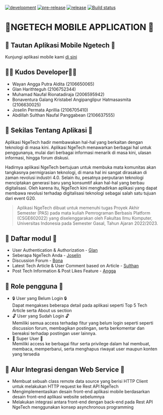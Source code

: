
[![development](https://github.com/ngetech/ngetech-mobile/actions/workflows/development.yml/badge.svg)](https://github.com/ngetech/ngetech-mobile/actions/workflows/development.yml)
[![pre-release](https://github.com/ngetech/ngetech-mobile/actions/workflows/pre-release.yml/badge.svg)](https://github.com/ngetech/ngetech-mobile/actions/workflows/pre-release.yml)
[![release](https://github.com/ngetech/ngetech-mobile/actions/workflows/release.yml/badge.svg)](https://github.com/ngetech/ngetech-mobile/actions/workflows/release.yml)
[![Build status](https://build.appcenter.ms/v0.1/apps/0ac9aca0-7b48-4495-8ce2-d3b4eec6c9ab/branches/main/badge)](https://appcenter.ms)

# 📱NGETECH MOBILE APPLICATION 📱

## 🚀 Tautan Aplikasi Mobile Ngetech  🚀
Kunjungi aplikasi mobile kami [di sini](https://install.appcenter.ms/orgs/c12-pbp-2021-2022/apps/ngetech/distribution_groups/public)

## 👨‍💻 Kudos Developer👩‍💻
- Wayan Angga Putra Aldita (2106650065)
- Glan Harithteguh (2106752344)
- Muhamad Naufal Rionatadiraja (2006595942)
- Bonaventura Galang Kristabel Angipanglipur Hatmasasmita (2106630025)
- Joselin Permata Aprillia (2106705410)
- Abdillah Sulthan Naufal Panggabean (2106637555)

## 📰 Sekilas Tentang Aplikasi 📰
Aplikasi NgeTech hadir membawakan hal-hal yang berkaitan dengan teknologi di masa kini. Aplikasi NgeTech menawarkan berbagai hal untuk penggunanya, mulai dari berbagai informasi menarik di masa kini, ulasan informasi, hingga forum diskusi.

Hadirnya aplikasi NgeTech bertujuan untuk membuka mata komunitas akan tangkasnya permigrasian teknologi, di mana hal ini sangat dirasakan di zaman revolusi industri 4.0. Selain itu, pesatnya perputaran teknologi menciptakan generasi baru yang konsumtif akan hal-hal yang berbau digitalisasi. Oleh karena itu, NgeTech kini menghadirkan aplikasi yang dapat membawa revolusi terhadap digitalisasi teknologi sebagai salah satu tujuan dari event G20.

> Aplikasi NgeTech dibuat untuk memenuhi tugas Proyek Akhir Semester (PAS) pada mata kuliah Pemrograman Berbasis Platform (CSGE602022) yang diselenggarakan oleh Fakultas Ilmu Komputer, Universitas Indonesia pada Semester Gasal, Tahun Ajaran 2022/2023.


## 📝 Daftar modul 📝
- User Authentication & Authorization - [Glan](https://github.com/glanharith)
- Seberapa NgeTech Anda - [Joselin](https://github.com/joselinprmt)
- Discussion Forum - [Bona](https://github.com/bonaventuragal)
- Latest Tech Article & User Comment based on Article - [Sulthan](https://github.com/abdillahsulthan)
- Post Tech Information & Post Likes Feature - [Angga](https://github.com/AnggaPutraa)

## 👥 Role pengguna 👥
- 🔒 User yang Belum Login 🔒<br />
Dapat mengakses beberapa detail pada aplikasi seperti Top 5 Tech Article serta About us section
- 🔓 User yang Sudah Login 🔓<br />
Memiliki semua access terhadap fitur yang belum login seperti seperti discussion forum, membagikan postingan, serta berkomentar dan bereaksi terhadap postingan user lainnya.
- 👑 Super User 👑<br />
Memiliki access ke berbagai fitur serta privilege dalam hal membuat, membaca, memperbarui, serta menghapus riwayat user maupun konten yang tersedia

## 🔧 Alur Integrasi dengan Web Service 🔧
- Membuat sebuah class remote data source yang berisi HTTP Client untuk melakukan HTTP request ke Rest API NgeTech
- Mengimplementasikan desain front-end aplikasi mobile berdasarkan desain front-end aplikasi website sebelumnya
- Melakukan integrasi antara front-end dengan back-end pada Rest API NgeTech menggunakan konsep asynchronous programming
